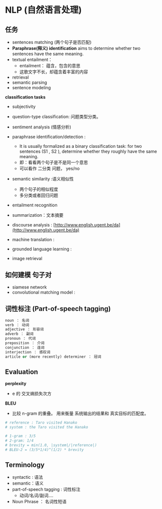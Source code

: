 # NLP (自然语言处理)



## 任务

* sentences matching (两个句子是否匹配)
* **Paraphrase(释义) identification** aims to determine whether two sentences have the same meaning.
* textual entailment：
  * entailment： 蕴含，包含的意思
  * 这歌文字不长，却蕴含着丰富的内容
* retrieval
* semantic parsing
* sentence modeling



**classification tasks**

* subjectivity
* question-type classification: 问题类型分类。


* sentiment analysis (情感分析)
* paraphrase identification/detection : 
  * It is usually formalized as a binary classification task: for two sentences (S1 , S2 ), determine whether they roughly have the same meaning.
  * 即：看看两个句子是不是同一个意思
  * 可以看作 二分类 问题， yes/no
* semantic similarity :语义相似性
  * 两个句子的相似程度
  * 多分类或者回归问题
* entailment recognition
* summarization：文本摘要
* discourse analysis : [http://www.english.ugent.be/da](http://www.english.ugent.be/da)
* machine translation : 
* grounded language learning : 
* image retrieval



## 如何建模 句子对

* siamese network
* convolutional matching model : 




## 词性标注 (Part-of-speech tagging)

```python
noun ： 名词
verb ： 动词
adjective ： 形容词
adverb ： 副词
pronoun ： 代词
preposition ： 介词
conjunction ： 连词
interjection ： 感叹词
article or (more recently) determiner ： 冠词
```



## Evaluation

**perplexity**

* e 的 交叉熵损失次方



**BLEU**

* 比较 n-gram 的重叠。 用来衡量 系统输出的结果和 真实目标的匹配度。

```python
# reference : Taro visited Hanako
# system : the Taro visited the Hanako

# 1-gram : 3/5
# 2-gram: 1/4
# brevity = min(1.0, |system|/|reference|)
# BLEU-2 = (3/5*1/4)^(1/2) * brevity
```










## Terminology

* syntactic : 语法
* semantic：语义
* part-of-speech tagging : 词性标注
  * 动词/名词/副词.... 
* ​Noun Phrase ： 名词性短语

